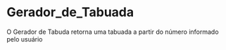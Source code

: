 # Gerador_de_Tabuada
O Gerador de Tabuda retorna uma tabuada a partir do número informado pelo usuário
